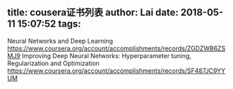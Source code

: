 title: cousera证书列表
author: Lai
date: 2018-05-11 15:07:52
tags:
---
Neural Networks and Deep Learning
https://www.coursera.org/account/accomplishments/records/ZGDZWB6ZSMJ9
Improving Deep Neural Networks: Hyperparameter tuning, Regularization and Optimization
https://www.coursera.org/account/accomplishments/records/SF487JC9YYUM